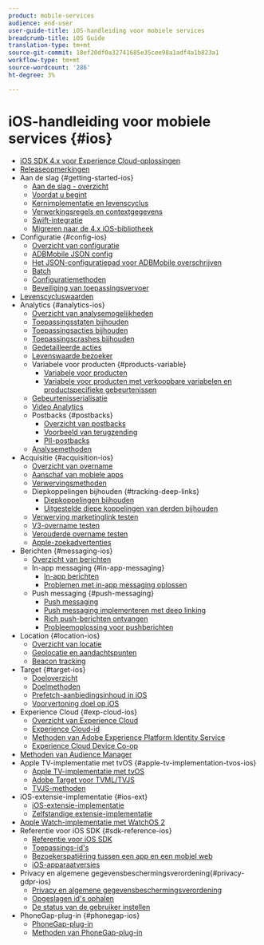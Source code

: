 ```yaml
---
product: mobile-services
audience: end-user
user-guide-title: iOS-handleiding voor mobiele services
breadcrumb-title: iOS Guide
translation-type: tm+mt
source-git-commit: 18ef20df0a32741685e35cee98a1adf4a1b823a1
workflow-type: tm+mt
source-wordcount: '286'
ht-degree: 3%

---
```



# iOS-handleiding voor mobiele services {#ios}

+ [iOS SDK 4.x voor Experience Cloud-oplossingen](overview.md)
+ [Releaseopmerkingen](rel-notes.md)
+ Aan de slag {#getting-started-ios}
   + [Aan de slag - overzicht](getting-started/getting-started.md)
   + [Voordat u begint](getting-started/requirements.md)
   + [Kernimplementatie en levenscyclus](getting-started/dev-qs.md)
   + [Verwerkingsregels en contextgegevens](getting-started/proc-rules.md)
   + [Swift-integratie](getting-started/swift-integration.md)
   + [Migreren naar de 4.x iOS-bibliotheek](getting-started/migration-v3.md)
+ Configuratie {#config-ios}
   + [Overzicht van configuratie](configuration/configuration.md)
   + [ADBMobile JSON config](configuration/json-config/json-config.md)
   + [Het JSON-configuratiepad voor ADBMobile overschrijven](configuration/json-config/json-config-remote.md)
   + [Batch](configuration/hit-batching.md)
   + [Configuratiemethoden](configuration/sdk-methods.md)
   + [Beveiliging van toepassingsvervoer](configuration/app-transport-security.md)
+ [Levenscycluswaarden](metrics.md)
+ Analytics {#analytics-ios}
   + [Overzicht van analysemogelijkheden](analytics-main/analytics-main.md)
   + [Toepassingsstaten bijhouden](analytics-main/states.md)
   + [Toepassingsacties bijhouden](analytics-main/actions.md)
   + [Toepassingscrashes bijhouden](analytics-main/crashes.md)
   + [Gedetailleerde acties](analytics-main/timed-actions.md)
   + [Levenswaarde bezoeker](analytics-main/lifetime-value.md)
   + Variabele voor producten {#products-variable}
      + [Variabele voor producten](analytics-main/products/products.md)
      + [Variabele voor producten met verkoopbare variabelen en productspecifieke gebeurtenissen](analytics-main/products/products-variable-evars-events.md)
   + [Gebeurtenisserialisatie](analytics-main/event-serialization.md)
   + [Video Analytics](analytics-main/video-qs.md)
   + Postbacks {#postbacks}
      + [Overzicht van postbacks](analytics-main/postback/postback.md)
      + [Voorbeeld van terugzending](analytics-main/postback/postback-example.md)
      + [PII-postbacks](analytics-main/postback/c-pii-postbacks.md)
   + [Analysemethoden](analytics-main/analytics-methods.md)
+ Acquisitie {#acquisition-ios}
   + [Overzicht van overname](acquisition-main/acquisition-main.md)
   + [Aanschaf van mobiele apps](acquisition-main/acquisition.md)
   + [Verwervingsmethoden](acquisition-main/c-acquisition-methods.md)
   + Diepkoppelingen bijhouden {#tracking-deep-links}
      + [Diepkoppelingen bijhouden](acquisition-main/tracking-deep-links/tracking-deep-links.md)
      + [Uitgestelde diepe koppelingen van derden bijhouden](acquisition-main/tracking-deep-links/c-tracking-3rd-party-deep-deferred-links.md)
   + [Verwerving marketinglink testen](acquisition-main/t-testing-marketing-link-acquisition.md)
   + [V3-overname testen](acquisition-main/t-testing-version-3-acquisition.md)
   + [Verouderde overname testen](acquisition-main/t-testing-acquisition.md)
   + [Apple-zoekadvertenties](acquisition-main/c-apple-search-ads.md)
+ Berichten {#messaging-ios}
   + [Overzicht van berichten](messaging-main/messaging-main.md)
   + In-app messaging {#in-app-messaging}
      + [In-app berichten](messaging-main/messaging/messaging.md)
      + [Problemen met in-app messaging oplossen](messaging-main/messaging/in-apps-ts.md)
   + Push messaging {#push-messaging}
      + [Push messaging](messaging-main/push-messaging/push-messaging.md)
      + [Push messaging implementeren met deep linking](messaging-main/push-messaging/t-mob-imp-push-deeplinking-ios-4x.md)
      + [Rich push-berichten ontvangen](messaging-main/push-messaging/c-set-up-rich-push-notif-ios.md)
      + [Probleemoplossing voor pushberichten](messaging-main/push-messaging/c-troubleshooting-push-messaging.md)
+ Location {#location-ios}
   + [Overzicht van locatie](location/location.md)
   + [Geolocatie en aandachtspunten](location/geo-poi.md)
   + [Beacon tracking](location/ibeacon.md)
+ Target {#target-ios}
   + [Doeloverzicht](target-main/target-main.md)
   + [Doelmethoden](target-main/c-target-methods.md)
   + [Prefetch-aanbiedingsinhoud in iOS](target-main/c-mob-target-prefetch-ios.md)
   + [Voorvertoning doel op iOS](target-main/c-mob-target-preview-ios.md)
+ Experience Cloud {#exp-cloud-ios}
   + [Overzicht van Experience Cloud](marketing-cloud/marketing-cloud.md)
   + [Experience Cloud-id](marketing-cloud/mcvid.md)
   + [Methoden van Adobe Experience Platform Identity Service](marketing-cloud/mc-methods.md)
   + [Experience Cloud Device Co-op](marketing-cloud/t-mob-mc-device-coop-ios-.md)
+ [Methoden van Audience Manager](amm/aam-methods.md)
+ Apple TV-implementatie met tvOS {#apple-tv-implementation-tvos-ios}
   + [Apple TV-implementatie met tvOS](apple-tv-implementation-tvos/apple-tv-implementation-tvos.md)
   + [Adobe Target voor TVML/TVJS](apple-tv-implementation-tvos/target-for-tvml-tvjs.md)
   + [TVJS-methoden](apple-tv-implementation-tvos/tvjs-methods.md)
+ iOS-extensie-implementatie {#ios-ext}
   + [iOS-extensie-implementatie](ios-ext/ios-ext.md)
   + [Zelfstandige extensie-implementatie](ios-ext/c-stand-alone-extension-implementation.md)
+ [Apple Watch-implementatie met WatchOS 2](apple-watch-implementation-watchkit.md)
+ Referentie voor iOS SDK {#sdk-reference-ios}
   + [Referentie voor iOS SDK](reference/reference.md)
   + [Toepassings-id&#39;s](reference/app-ids.md)
   + [Bezoekerspatiëring tussen een app en een mobiel web](reference/hybrid-app.md)
   + [iOS-apparaatversies](reference/device-versions.md)
+ Privacy en algemene gegevensbeschermingsverordening{#privacy-gdpr-ios}
   + [Privacy en algemene gegevensbeschermingsverordening](c-mob-privacy-gdpr-ios/c-mob-privacy-gdpr-ios.md)
   + [Opgeslagen id&#39;s ophalen](c-mob-privacy-gdpr-ios/c-mob-gdpr-ret-stored-ids-ios.md)
   + [De status van de gebruiker instellen](c-mob-privacy-gdpr-ios/privacy.md)
+ PhoneGap-plug-in {#phonegap-ios}
   + [PhoneGap-plug-in](phonegap/phonegap.md)
   + [Methoden van PhoneGap-plug-in](phonegap/phonegap-methods.md)
